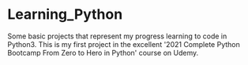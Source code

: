 # Learning_Python
Some basic projects that represent my progress learning to code in Python3.
This is my first project in the excellent '2021 Complete Python Bootcamp From Zero to Hero in Python' course on Udemy.
